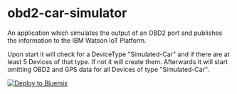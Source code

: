 # obd2-car-simulator
An application which simulates the output of an OBD2 port and publishes the information to the IBM Watson IoT Platform.

Upon start it will check for a DeviceType "Simulated-Car" and if there are at least 5 Devices of that type. If not it will create them.
Afterwards it will start omitting OBD2 and GPS data for all Devices of type "Simulated-Car".

<a href="https://bluemix.net/deploy?repository=https://github.com/eifinger/obd2-car-simulator"><img src="https://bluemix.net/deploy/button.png" alt="Deploy to Bluemix"></a>
